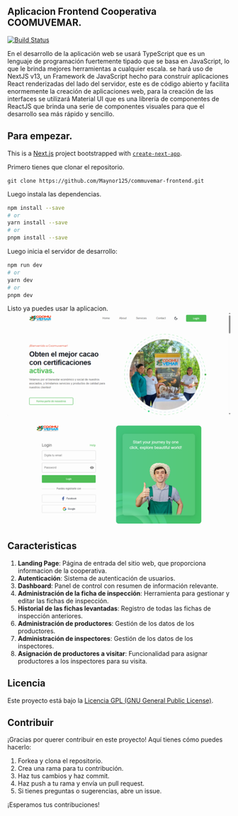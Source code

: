 
## Aplicacion Frontend Cooperativa COOMUVEMAR.

[![Build Status](https://app.travis-ci.com/margothgarth/coomuvemar-frontend.svg?token=s6eusv4wkqTwzJuqUuQx)](https://app.travis-ci.com/margothgarth/coomuvemar-frontend)


En el desarrollo de la aplicación web se usará TypeScript que es un lenguaje de programación fuertemente tipado que se basa en JavaScript, lo que le brinda mejores herramientas a cualquier escala. se hará uso de NextJS v13, un Framework de JavaScript hecho para construir aplicaciones React renderizadas del lado del servidor, este es de código abierto y facilita enormemente la creación de aplicaciones web, para la creación de las interfaces se utilizará Material UI que es una librería de componentes de ReactJS que brinda una serie de componentes visuales para que el desarrollo sea más rápido y sencillo.

## Para empezar.

This is a [Next.js](https://nextjs.org/) project bootstrapped with [`create-next-app`](https://github.com/vercel/next.js/tree/canary/packages/create-next-app).

Primero tienes que clonar el repositorio.
```
git clone https://github.com/Maynor125/commuvemar-frontend.git
```

Luego instala las dependencias.
```bash
npm install --save
# or
yarn install --save
# or
pnpm install --save
```

Luego inicia el servidor de desarrollo:

```bash
npm run dev
# or
yarn dev
# or
pnpm dev
```
Listo ya puedes usar la aplicacion.
![Landing page](./public/images/imagen.png)

![Login](./public/images/login.png)

## Caracteristicas

1. **Landing Page**: Página de entrada del sitio web, que proporciona informacion de la cooperativa.
2. **Autenticación**: Sistema de autenticación de usuarios.
3. **Dashboard**: Panel de control con resumen de información relevante.
4. **Administración de la ficha de inspección**: Herramienta para gestionar y editar las fichas de inspección.
5. **Historial de las fichas levantadas**: Registro de todas las fichas de inspección anteriores.
6. **Administración de productores**: Gestión de los datos de los productores.
7. **Administración de inspectores**: Gestión de los datos de los inspectores.
8. **Asignación de productores a visitar**: Funcionalidad para asignar productores a los inspectores para su visita.


## Licencia

Este proyecto está bajo la [Licencia GPL (GNU General Public License)](https://www.gnu.org/licenses/gpl-3.0.html).

## Contribuir

¡Gracias por querer contribuir en este proyecto! Aquí tienes cómo puedes hacerlo:

1. Forkea y clona el repositorio.
2. Crea una rama para tu contribución.
3. Haz tus cambios y haz commit.
4. Haz push a tu rama y envía un pull request.
5. Si tienes preguntas o sugerencias, abre un issue.

¡Esperamos tus contribuciones!

